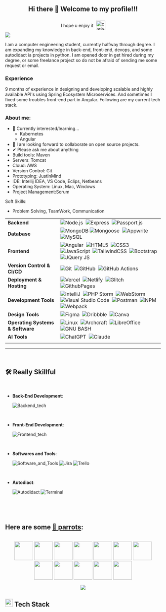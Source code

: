 <div align="center">
	
## Hi there 👋 Welcome to my profile!!!

<p style="display: inline-block; vertical-align: middle; margin-right: .3em">I hope u enjoy it</p>
<img src="./src/catjam-cat-dancing.gif" alt="catjam" width="30" style="display: inline-block; vertical-align: middle;">

<br>

</div>

<img src="https://user-images.githubusercontent.com/73097560/115834477-dbab4500-a447-11eb-908a-139a6edaec5c.gif">
<br>

I am a computer engineering student, currently halfway through degree. I am expanding my knowledge in back-end, 
front-end, devops, and some autodidact ia projects in python. I am opened door in get hired during my degree, or 
some freelance project so do not be afraid of sending me some request or email.

### Experience
9 months of experience in designing and developing scalable and highly available API's using Spring Ecosystem Microservices. 
And sometimes I fixed some troubles front-end part in Angular. Following are my current tech stack.

### About me:
- 🌱 Currently interested/learning...
  - Kubernetes
  - Angular
- 👯 I am looking forward to collaborate on open source projects.
- ✔  Please ask me about anything
- Build tools: Maven
- Servers: Tomcat
- Cloud: AWS
- Version Control: Git
- Prototyping: JustInMind
- IDE: Intellij IDEA, VS Code, Eclips, Netbeans
- Operating System: Linux, Mac, Windows
- Project Management:Scrum

Soft Skills:

- Problem Solving, TeamWork, Communication


| | |
|----------|--------|
| **Backend** | ![Node.js](https://img.shields.io/badge/node.js-339933?style=for-the-badge&logo=nodedotjs&logoColor=white)&nbsp; ![Express](https://img.shields.io/badge/express-000000?style=for-the-badge&logo=express)&nbsp; ![Passport.js](https://img.shields.io/badge/Passport.js-24a357?style=for-the-badge&logo=passport&logoColor=white) |
| **Database** | ![MongoDB](https://img.shields.io/badge/-MongoDB-47A248?style=for-the-badge&logo=mongodb&logoColor=white)&nbsp;![Mongoose](https://img.shields.io/badge/Mongoose-880000?style=for-the-badge&logo=mongoose&logoColor=white)&nbsp; ![Appwrite](https://img.shields.io/badge/-Appwrite-FD366E?style=for-the-badge&logo=appwrite&logoColor=white)&nbsp; ![MySQL](https://img.shields.io/badge/mysql-4479A1?style=for-the-badge&logo=mysql&logoColor=white) |
| **Frontend** | ![Angular](https://img.shields.io/badge/Angular-lightgray?style=for-the-badge&logo=angular&logoColor=DD0031)&nbsp; ![HTML5](https://img.shields.io/badge/-HTML5-E34F26?style=for-the-badge&logo=html5&logoColor=fff)&nbsp; ![CSS3](https://img.shields.io/badge/-CSS3-264de4?style=for-the-badge&logo=css3)&nbsp; ![JavaScript](https://img.shields.io/badge/Javascript-F7DF1E?style=for-the-badge&logo=javascript&logoColor=black)&nbsp; ![TailwindCSS](https://img.shields.io/badge/-Tailwind_CSS-38B2AC?style=for-the-badge&logo=tailwind-css&logoColor=fff)&nbsp; ![Bootstrap](https://img.shields.io/badge/Bootstrap-563D7C?style=for-the-badge&logo=bootstrap&logoColor=white)&nbsp; ![JQuery JS](https://img.shields.io/badge/jQuery_JS-0769AD?style=for-the-badge&logo=jquery&logoColor=white)&nbsp; |
| **Version Control & CI/CD** | ![Git](https://img.shields.io/badge/-Git-F05032?style=for-the-badge&logo=git&logoColor=white)&nbsp; ![GitHub](https://img.shields.io/badge/-GitHub-181717?style=for-the-badge&logo=github)&nbsp; ![GitHub Actions](https://img.shields.io/badge/github%20actions-2088FF?style=for-the-badge&logo=githubactions&logoColor=white) |
| **Deployment & Hosting** | ![Vercel](https://img.shields.io/badge/vercel-000000?style=for-the-badge&logo=vercel)&nbsp; ![Netlify](https://img.shields.io/badge/netlify-00C7B7?style=for-the-badge&logo=netlify&logoColor=white)&nbsp; ![Glitch](https://img.shields.io/badge/glitch-3333FF?style=for-the-badge&logo=glitch&logoColor=white)&nbsp; ![GithubPages](https://img.shields.io/badge/github%20pages-222222?style=for-the-badge&logo=github&logoColor=white) |
| **Development Tools** | ![IntelliJ](https://img.shields.io/badge/IntelliJ%20Idea-000?logo=intellij-idea&style=for-the-badge)&nbsp; ![PHP Storm](https://img.shields.io/static/v1?style=for-the-badge&message=PhpStorm&color=000000&logo=PhpStorm&logoColor=FFFFFF&label=)&nbsp; ![WebStorm](https://img.shields.io/badge/WebStorm-000?logo=WebStorm&style=for-the-badge)&nbsp; ![Visual Studio Code](https://img.shields.io/badge/Visual%20Studio%20Code-007ACC?style=for-the-badge&logo=visual-studio-code&logoColor=white)&nbsp; ![Postman](https://img.shields.io/badge/-Postman-FF6C37?style=for-the-badge&logo=postman&logoColor=white)&nbsp; ![NPM](https://img.shields.io/badge/NPM-CB3837?style=for-the-badge&logo=npm&logoColor=white)&nbsp; ![Webpack](https://img.shields.io/badge/webpack-8DD6F9?style=for-the-badge&logo=webpack&logoColor=black) |
| **Design Tools** | ![Figma](https://img.shields.io/badge/figma-F24E1E?style=for-the-badge&logo=figma&logoColor=white)&nbsp; ![Dribbble](https://img.shields.io/badge/Dribbble-EA4C89?style=for-the-badge&logo=dribbble&logoColor=white)&nbsp; ![Canva](https://img.shields.io/badge/-Canva-00C4CC?style=for-the-badge&logo=canva&logoColor=white) |
| **Operating Systems & Software** | ![Linux](https://img.shields.io/badge/-Linux-FCC624?style=for-the-badge&logo=linux&logoColor=black)&nbsp; ![Archcraft](https://img.shields.io/badge/Archcraft-1793D1?style=for-the-badge&logo=archlinux&logoColor=white)&nbsp; ![LibreOffice](https://img.shields.io/badge/LibreOffice-111?style=for-the-badge&logo=LibreOffice)&nbsp; ![GNU BASH](https://img.shields.io/badge/GNU%20Bash-121?style=for-the-badge&logo=GNU%20Bash&logoColor=white)&nbsp; |
| **AI Tools** | ![ChatGPT](https://img.shields.io/badge/chatGPT-51786e?style=for-the-badge&logo=openai&logoColor=white)&nbsp; ![Claude](https://img.shields.io/badge/Anthropic's%20Claude-BBEEF1?style=for-the-badge&logo=anthropic&logoColor=black) |
| | |

-----

<br>

<!--## <img src="https://media2.giphy.com/media/QssGEmpkyEOhBCb7e1/giphy.gif?cid=ecf05e47a0n3gi1bfqntqmob8g9aid1oyj2wr3ds3mg700bl&rid=giphy.gif" width ="25"><b> Really Skillful </b>-->
## 🛠️ **Really Skillful**
<br>

<p align="center">

- **Back-End Development**:

    ![Backend_tech](https://skillicons.dev/icons?i=java,spring,figma&theme=light)

<br>
    
- **Front-End Development**:

    ![Frontend_tech](https://skillicons.dev/icons?i=angular,html,css,javascript&theme=light)
    
<br>

- **Softwares and Tools**:

	![Software_and_Tools](https://skillicons.dev/icons?i=git,github,stackoverflow,vscode,linux&theme=light)
	![Jira](https://img.shields.io/badge/Jira-0052CC?style=for-the-badge&logo=Jira&logoColor=white)
	![Trello](https://img.shields.io/badge/Trello-blue?style=for-the-badge&logo=Jira&logoColor=white)
<!--
  	![Git](https://img.shields.io/badge/git-%23F05033.svg?style=for-the-badge&logo=git&logoColor=white)
    ![GitHub](https://img.shields.io/badge/github-%23121011.svg?style=for-the-badge&logo=github&logoColor=white)
    ![Google](https://img.shields.io/badge/google-%234285F4.svg?style=for-the-badge&logo=google&logoColor=white)
    ![Visual Studio Code](https://img.shields.io/badge/Visual%20Studio%20Code-0078d7.svg?style=for-the-badge&logo=visual-studio-code&logoColor=white)
    ![Linux](https://img.shields.io/badge/Linux-FCC624?style=for-the-badge&logo=linux&logoColor=black)
  -->

<br>

- **Autodiact**:

	![Autodidact](https://skillicons.dev/icons?i=python,unity,r,markdown&theme=light)
    ![Terminal](https://img.shields.io/badge/Terminal-%23054020?style=for-the-badge&logo=gnu-bash&logoColor=white)

<br>

<!--
- **Cloud Hosting**:

    ![Github Pages](https://img.shields.io/badge/GitHub%20Pages-%23327FC7.svg?style=for-the-badge&logo=github&logoColor=white)

<br>
-->

</p>

<br>

<!--
## <b> Let's Connect..!</b><img src="https://github.com/0xAbdulKhalid/0xAbdulKhalid/raw/main/assets/mdImages/handshake.gif" width ="80">
<br>
<div align='left'>

<ul>

<li>
<a href="https://linkedin.com/in/0xabdulkhalid" target="_blank">
<img src="https://img.shields.io/badge/linkedin:  0xabdulkhalid-%2300acee.svg?color=405DE6&style=for-the-badge&logo=linkedin&logoColor=white" alt=linkedin style="margin-bottom: 5px;"/>
</a>
</li>

<br>

<li>
<a href="https://twitter.com/0xabdulkhalid" target="_blank">
<img src="https://img.shields.io/badge/twitter:  0xabdulkhalid-%2300acee.svg?color=1DA1F2&style=for-the-badge&logo=twitter&logoColor=white" alt=twitter style="margin-bottom: 5px;"/>
</a>
</li>

<br>

<li>
<a href="mailto:0xabdulkhalid@gmail.com" target="_blank">
<img src="https://img.shields.io/badge/gmail:  0xabdulkhalid-%23EA4335.svg?style=for-the-badge&logo=gmail&logoColor=white" t=mail style="margin-bottom: 5px;" />
</a>
</li>
	
</ul>
</div>

<br>
<img src="https://user-images.githubusercontent.com/73097560/115834477-dbab4500-a447-11eb-908a-139a6edaec5c.gif">
<br>
<br>
<br>

<h1>Certifications! 🏆</h1>
<Br>
  
|[![](https://img.shields.io/badge/Introduction%20to%20Python-red?style=for-the-badge)](https://raw.githubusercontent.com/Aryagm/Aryagm/main/Certificates/Introduction%20to%20Python-1.jpg)|[![](https://img.shields.io/badge/Intermediate%20Python-blue?style=for-the-badge)](https://raw.githubusercontent.com/Aryagm/Aryagm/main/Certificates/Intermediate%20Python-1.jpg)|[![](https://img.shields.io/badge/Machine%20Learning%20for%20Everyone-green?style=for-the-badge)](https://raw.githubusercontent.com/Aryagm/Aryagm/main/Certificates/Machine%20Learning%20for%20Everyone-1.jpg)|[![](https://img.shields.io/badge/Data%20Science%20Toolbox%20-I-orange?style=for-the-badge)](https://github.com/Aryagm/Aryagm/blob/main/Certificates/Data%20Science%20Toolbox%20-%20I-1.jpg)|
|---|---|---|---|
|[![](https://img.shields.io/badge/Data%20Science%20Toolbox%20-II-orange?style=for-the-badge)](https://github.com/Aryagm/Aryagm/blob/main/Certificates/Data%20Science%20Toolbox%20-%20II-1.jpg)|[![](https://img.shields.io/badge/Statistical%20Thinking%20in%20Python-purple?style=for-the-badge)](https://raw.githubusercontent.com/Aryagm/Aryagm/main/Certificates/Statistical%20Thinking%20in%20Python-1.jpg)|[![](https://img.shields.io/badge/Supervized%20Learning%20with%20Sklearn-red?style=for-the-badge)](https://raw.githubusercontent.com/Aryagm/Aryagm/main/Certificates/Supervized%20Learning%20with%20Scikit-Learn-1.jpg)|[![](https://img.shields.io/badge/More%20on%20the%20Way!-yellow?style=for-the-badge)](https://github.com/Aryagm)|

-->

<!-- SUPPORT -->
<!--
<hr>
<p>
  <h3 align="center">Support:</h3>
  <p>
    <a href="https://www.buymeacoffee.com/josuerv99">
      <img align="center" src="https://cdn.buymeacoffee.com/buttons/v2/default-yellow.png" height="50" width="210" alt="josuerv99"/>
    </a>
  </p>
</p>
-->

## Here are some [🦜 parrots](https://cultofthepartyparrot.com):
<br>
<div align="center">
  <img src="https://cultofthepartyparrot.com/parrots/hd/congaparrot.gif" width="60" height="60"/>
  <img src="https://cultofthepartyparrot.com/parrots/hd/congaparrot.gif" width="60" height="60"/>
  <img src="https://cultofthepartyparrot.com/parrots/hd/congaparrot.gif" width="60" height="60"/>
  <img src="https://cultofthepartyparrot.com/parrots/hd/congaparrot.gif" width="60" height="60"/>
  <img src="https://cultofthepartyparrot.com/parrots/hd/congaparrot.gif" width="60" height="60"/>
  <img src="https://cultofthepartyparrot.com/parrots/hd/congaparrot.gif" width="60" height="60"/>
  <img src="https://cultofthepartyparrot.com/parrots/hd/congaparrot.gif" width="60" height="60"/>
  <img src="https://cultofthepartyparrot.com/parrots/hd/congaparrot.gif" width="60" height="60"/>
  <img src="https://cultofthepartyparrot.com/parrots/hd/congaparrot.gif" width="60" height="60"/>
  <img src="https://cultofthepartyparrot.com/parrots/hd/congaparrot.gif" width="60" height="60"/>
  <img src="https://cultofthepartyparrot.com/parrots/hd/congaparrot.gif" width="60" height="60"/>
  <img src="https://cultofthepartyparrot.com/parrots/hd/congaparrot.gif" width="60" height="60"/>
</div>


<!--profile visit count-->
<div align="center">
  
[![](https://visitcount.itsvg.in/api?id=1010nishant&icon=3&color=6)](https://visitcount.itsvg.in)
  
</div>

<!-- OTHER MATERIAL -->

<!--<img src="./icons/JQuery.svg" width="48" alt="JQuery"> -->
## <img src="https://media2.giphy.com/media/QssGEmpkyEOhBCb7e1/giphy.gif?cid=ecf05e47a0n3gi1bfqntqmob8g9aid1oyj2wr3ds3mg700bl&rid=giphy.gif" width ="25"><b> Tech Stack</b>
<!--
## 🛠️ Tech Stack
## 🛠️ Skills
## <img src="https://media2.giphy.com/media/QssGEmpkyEOhBCb7e1/giphy.gif?cid=ecf05e47a0n3gi1bfqntqmob8g9aid1oyj2wr3ds3mg700bl&rid=giphy.gif" width ="25"><b> Skills</b>
-->

<!-- Cat jam gif url -->
<!--
<a href="https://tenor.com/es/view/catjam-cat-dancing-cat-music-music-cat-cute-cat-gif-23392229" target="_blank">
  <p style="display: inline-block; vertical-align: middle;">I hope u enjoy it</p>
  <img src="./src/catjam-cat-dancing.gif" alt="catjam" width="40" style="display: inline-block; vertical-align: middle;">
</a>
-->
  
<!-- Typing text readme -->
<!--
  <a href="https://github.com/DenverCoder1/readme-typing-svg">
    <img src="https://readme-typing-svg.herokuapp.com?font=Time+New+Roman&color=%23C8BE25&size=25&center=true&vCenter=true&width=600&height=100&lines=Software+Engineer+Pedro+Cros;Computer+Science+Student;Competitive+Programmer;2x+ACPC+Finalist;Expert+on+Spring+Ecosystem(5+Stars);4+Kyu+on+Atcoder;Always+learning+new+things">
  </a>
-->
<!--
  [![Typing SVG](https://readme-typing-svg.herokuapp.com?font=Architects+Daughter&color=7AF79A&size=30&lines=Hey!+It's+AvidCoder!;I'm+a+learning+developer...;I'm+a+CRAZY+football+fan;And+I'm+a+proud+GitHub+user)](https://git.io/typing-svg)
-->
